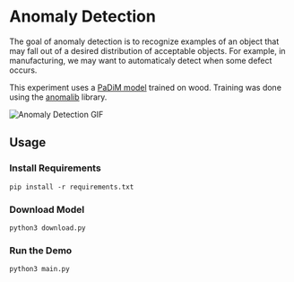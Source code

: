 # Anomaly Detection

The goal of anomaly detection is to recognize examples of an object that may fall out of a desired distribution of acceptable objects. For example, in manufacturing, we may want to automaticaly detect when some defect occurs.

This experiment uses a [PaDiM model](https://arxiv.org/pdf/2011.08785.pdf) trained on wood. Training was done using the [anomalib](https://github.com/openvinotoolkit/anomalib) library.

![Anomaly Detection GIF](https://user-images.githubusercontent.com/60359299/199052377-aaf26332-93c2-4710-b188-704de6afcd22.gif)

## Usage

### Install Requirements

```
pip install -r requirements.txt
```

### Download Model

```
python3 download.py
```

### Run the Demo

```
python3 main.py
```
